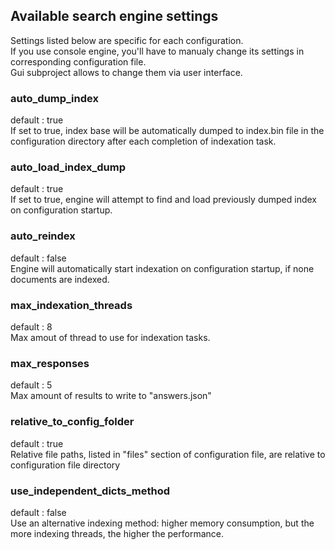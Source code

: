 ## Available search engine settings

Settings listed below are specific for each configuration. \
If you use console engine, you'll have to manualy change its settings in corresponding configuration file. \
Gui subproject allows to change them via user interface.

### auto_dump_index
default : true \
If set to true, index base will be automatically dumped to index.bin file in the configuration directory after each completion of indexation task.

### auto_load_index_dump
default : true \
If set to true, engine will attempt to find and load previously dumped index on configuration startup.

### auto_reindex
default : false \
Engine will automatically start indexation on configuration startup, if none documents are indexed.

### max_indexation_threads
default : 8 \
Max amout of thread to use for indexation tasks.

### max_responses
default : 5 \
Max amount of results to write to "answers.json"

### relative_to_config_folder
default : true \
Relative file paths, listed in "files" section of  configuration file, are relative to configuration file directory

### use_independent_dicts_method
default : false \
Use an alternative indexing method: higher memory consumption, but the more indexing threads, the higher the performance.